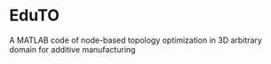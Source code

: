 # EduTO
A MATLAB code of node-based topology optimization in 3D arbitrary domain for additive manufacturing
